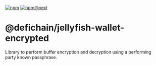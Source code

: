 [![npm](https://img.shields.io/npm/v/@defichain/jellyfish-wallet-encrypted)](https://www.npmjs.com/package/@defichain/jellyfish-wallet-encrypted/v/latest)
[![npm@next](https://img.shields.io/npm/v/@defichain/jellyfish-wallet-encrypted/next)](https://www.npmjs.com/package/@defichain/jellyfish-wallet-encrypted/v/next)

# @defichain/jellyfish-wallet-encrypted

Library to perform buffer encryption and decryption using a performing party known passphrase.
